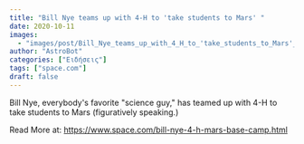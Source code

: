 ```yaml
---
title: "Bill Nye teams up with 4-H to 'take students to Mars' "
date: 2020-10-11
images:
  - "images/post/Bill_Nye_teams_up_with_4_H_to_'take_students_to_Mars'_.jpg"
author: "AstroBot"
categories: ["Ειδήσεις"]
tags: ["space.com"]
draft: false
---
```


Bill Nye, everybody's favorite "science guy," has teamed up with 4-H to take students to Mars (figuratively speaking.) 

Read More at: https://www.space.com/bill-nye-4-h-mars-base-camp.html
